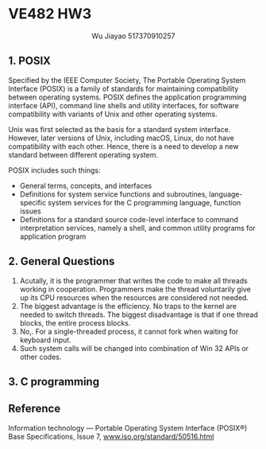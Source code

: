 # VE482 HW3

<center>Wu Jiayao 517370910257
</center>

## 1. POSIX

Specified by the IEEE Computer Society, The Portable Operating System Interface (POSIX) is a family of standards for maintaining compatibility between operating systems. POSIX defines the application programming interface (API), command line shells and utility interfaces, for software compatibility with variants of Unix and other operating systems.

Unix was first selected as the basis for a standard system interface. However, later versions of Unix, including macOS, Linux, do not have compatibility with each other. Hence, there is a need to develop a new standard between different operating system.

POSIX includes such things:

- General terms, concepts, and interfaces
- Definitions for system service functions and subroutines, language-specific system services for the C programming language, function issues
- Definitions for a standard source code-level interface to command interpretation services, namely a shell, and common utility programs for application program

## 2. General Questions

1. Acutally, it is the programmer that writes the code to make all threads working in cooperation. Programmers make the thread voluntarily give up its CPU resources when the resources are considered not needed.
2.  The biggest advantage is the efficiency. No traps to the kernel are needed to switch threads. The biggest disadvantage is that if one thread blocks, the entire process blocks.
3.  No,. For a single-threaded process, it cannot fork when waiting for keyboard input.
4. Such system calls will be changed into combination of Win 32 APIs or other codes.

## 3. C programming

## Reference

Information technology — Portable Operating System Interface (POSIX®) Base Specifications, Issue 7, www.iso.org/standard/50516.html

